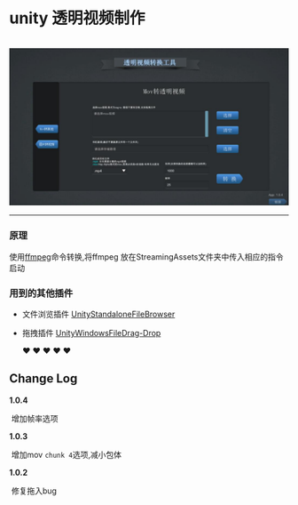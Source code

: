 ﻿# unity 透明视频制作

&nbsp;
![](Images/11.jpg)

---

### 原理

使用[ffmpeg](http://ffmpeg.org/)命令转换,将ffmpeg 放在StreamingAssets文件夹中传入相应的指令启动

### 用到的其他插件
* 文件浏览插件
    [UnityStandaloneFileBrowser](https://github.com/gkngkc/UnityStandaloneFileBrowser)
* 拖拽插件
    [UnityWindowsFileDrag-Drop](https://github.com/Bunny83/UnityWindowsFileDrag-Drop)

   :heart: :heart: :heart: :heart: :heart:

## Change Log

**1.0.4**

​	增加帧率选项

**1.0.3**

​	增加mov `chunk 4`选项,减小包体

**1.0.2** 

​	修复拖入bug